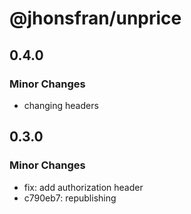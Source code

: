 # @jhonsfran/unprice

## 0.4.0

### Minor Changes

- changing headers

## 0.3.0

### Minor Changes

- fix: add authorization header
- c790eb7: republishing
